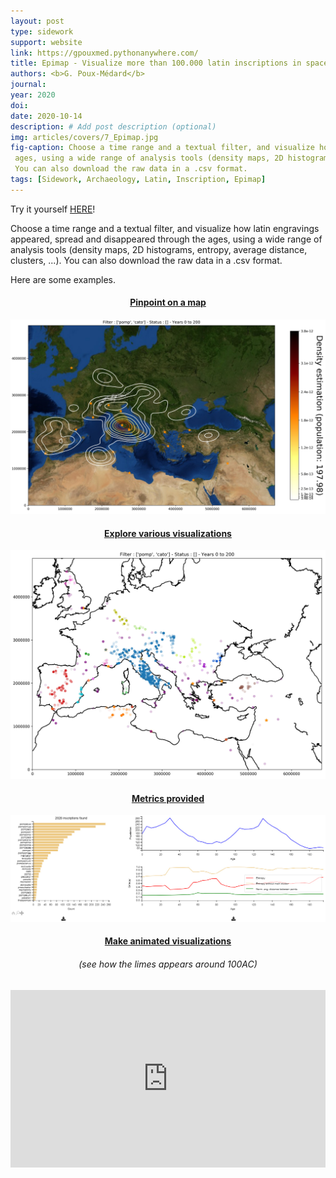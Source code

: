 ```yaml
---
layout: post
type: sidework
support: website
link: https://gpouxmed.pythonanywhere.com/
title: Epimap - Visualize more than 100.000 latin inscriptions in space and time (1000BC to 1000AC)
authors: <b>G. Poux-Médard</b>
journal: 
year: 2020
doi: 
date: 2020-10-14
description: # Add post description (optional)
img: articles/covers/7_Epimap.jpg
fig-caption: Choose a time range and a textual filter, and visualize how latin engravings appeared, spread and disappeared through the
 ages, using a wide range of analysis tools (density maps, 2D histograms, entropy, average distance, clusters, ...). 
 You can also download the raw data in a .csv format.
tags: [Sidework, Archaeology, Latin, Inscription, Epimap]
---
```


Try it yourself <a href="https://gpouxmed.pythonanywhere.com/">HERE</a>!

Choose a time range and a textual filter, and visualize how latin engravings appeared, spread and disappeared through the
ages, using a wide range of analysis tools (density maps, 2D histograms, entropy, average distance, clusters, ...). 
You can also download the raw data in a .csv format.

Here are some examples.

#### <center><u>Pinpoint on a map</u></center>
![alt text](/assets/img/articles/Epimap/Map1.jpg#center)

#### <center><u>Explore various visualizations</u></center>
![alt text](/assets/img/articles/Epimap/Map2.jpg#center)

#### <center><u>Metrics provided</u></center>
![alt text](/assets/img/articles/Epimap/Metrics.jpg#center)

#### <center><u>Make animated visualizations</u></center>
###### <center>(see how the <i>limes</i> appears around 100AC)</center>
<center>
<div style="width: 100%; aspect-ratio: 16 / 9;">
<iframe width="100%" height="100%" src="https://www.youtube.com/embed/xMhaK8pxn3g" title="YouTube video player" frameborder="0" allow="accelerometer; autoplay; clipboard-write; encrypted-media; gyroscope; picture-in-picture" allowfullscreen></iframe>
</div>
</center>

 
